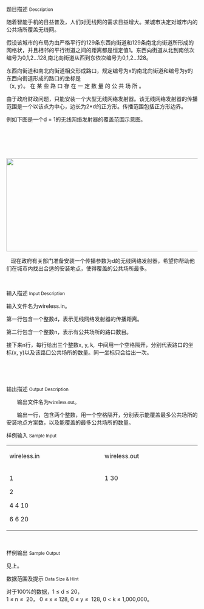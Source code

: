 <div class="panel panel-default">
<div class="area-title">
<span>
题目描述
<small>Description</small>
</span></div>
<div class="panel-body">

<p style=""><span style="">随着智能手机的日益普及，人们对无线网的需求日益增大。某城市决定对城市内的公共场所覆盖无线网。</span></p><p style=""><span style="">假设该城市的布局为由严格平行的129条东西向街道和129条南北向街道所形成的网格状，并且相邻的平行街道之间的距离都是恒定值1。东西向街道从北到南依次编号为0,1,2…128,南北向街道从西到东依次编号为0,1,2…128。</span></p><p style=""><span style="">东西向街道和南北向街道相交形成路口，规定编号为x的南北向街道和编号为y的东西向街道形成的路口的坐标是（x, y）。 在 某 些 路 口 存 在 一 定 数 量 的 公 共 场 所 。</span></p><p style=""><span style="">由于政府财政问题，只能安装一个大型无线网络发射器。该无线网络发射器的传播范围是一个以该点为中心，边长为2*d的正方形。传播范围包括正方形边界。</span></p><p style=""><span style="">例如下图是一个d = 1的无线网络发射器的覆盖范围示意图。</span></p><p style=""><br></p><p><br></p><p>  <img height="245" src="/source/codevs/codevs-3730/img/aHR0cDovL3d3dy5qb3lvaS5jbi9tZWRpYS9ibG9iXzIwMTUwNTAyMTcwMTE1XzM0NC5wbmc=.png" style="" title="" width="670"></p><p><span style="">   现在政府有关部门准备安装一个传播参数为d的无线网络发射器，希望你帮助他们在城市内找出合适的安装地点，使得覆盖的公共场所最多。</span></p><p><br></p>

</div>
</div>

<div class="panel panel-default">
<div class="area-title">
<span>
输入描述
<small>Input Description</small>
</span></div>
<div class="panel-body">
<p style=""><span style="">输入文件名为wireless.in。</span></p><p style=""><span style="">第一行包含一个整数d，表示无线网络发射器的传播距离。</span></p><p style=""><span style="">第二行包含一个整数n，表示有公共场所的路口数目。</span></p><p style=""><span style="">接下来n行，每行给出三个整数x, y, k,  中间用一个空格隔开，分别代表路口的坐标(x, y)以及该路口公共场所的数量。同一坐标只会给出一次。</span></p><p><span style=""> </span></p><p><br></p>

</div>
</div>
<div  class="panel panel-default">
<div class="area-title">
<span>
输出描述
<small>Output Description</small>
</span></div>
<div class="panel-body">

<p style="text-indent:28px"><span style=";font-family:宋体;font-size:14px">输出文件名为wireless.out。</span></p><p style="text-indent: 28px;"><span style=";font-family:宋体;font-size:14px">输出一行，包含两个整数，用一个空格隔开，分别表示能覆盖最多公共场所的安装地点方案数，以及能覆盖的最多公共场所的数量。</span></p>

</div>
</div>


<div class="panel panel-default">
<div class="area-title">
<span>
样例输入
<small>Sample Input</small>
</span></div>
<div class="panel-body">
<table width="553"><tbody><tr><td style="" valign="top" width="277"><p style=""><span style="">wireless.in</span></p></td><td style="" valign="top" width="277"><p style=""><span style="">wireless.out</span></p></td></tr><tr style=""><td style="" valign="top" width="277"><p><span style="">1</span></p><p><span style="">2</span></p><p><span style="">4 4 10</span></p><p><span style="">6 6 20</span></p></td><td style="" valign="top" width="277"><p><span style="">1 30</span></p></td></tr></tbody></table><p><br></p>

</div>
</div>

<div class="panel panel-default">
<div class="area-title">
<span>
样例输出
<small>Sample Output</small>
</span></div>
<div class="panel-body">
<p>见上。</p>

</div>
</div>

<div class="panel panel-default">
<div class="area-title">
<span>
数据范围及提示
<small>Data Size & Hint</small>
</span></div>
<div class="panel-body">
<p style=""><span style="">对于100%的数据，1 ≤ d ≤ 20，1 ≤ n ≤  20， 0 ≤ x ≤ 128, 0 ≤ y ≤  128, 0 &lt;</span><span style=""> </span><span style="">k ≤ 1,000,000。</span></p><p><br></p>
</div>
</div>